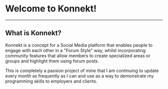 # Welcome to Konnekt!
---

## What is Konnekt?
Konnekt is a concept for a Social Media platform that enables people to engage with each other in a "Forum Style" way, whilst incorporating community features that allow members to create specialized areas or groups and highlight them using forum posts. 

This is completely a passion project of mine that I am continuing to update every month as frequently as I can and use as a way to demonstrate my programming skills to employers and clients.
